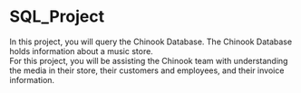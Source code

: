 # SQL_Project
In this project, you will query the Chinook Database. The Chinook Database holds information about a music store.<br>
For this project, you will be assisting the Chinook team with understanding the media in their store, their customers and employees, and their invoice information.
